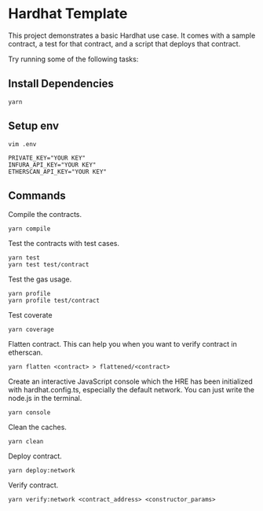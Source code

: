 # Hardhat Template

This project demonstrates a basic Hardhat use case. It comes with a sample contract, a test for that contract, and a script that deploys that contract.

Try running some of the following tasks:

## Install Dependencies
```shell
yarn
```

## Setup env
```shall
vim .env

PRIVATE_KEY="YOUR KEY"
INFURA_API_KEY="YOUR KEY"
ETHERSCAN_API_KEY="YOUR KEY"
```

## Commands
Compile the contracts.
```shell
yarn compile
```

Test the contracts with test cases.
```shell
yarn test
yarn test test/contract
```

Test the gas usage.
```shell
yarn profile
yarn profile test/contract
```

Test coverate
```shell
yarn coverage
```

Flatten contract. This can help you when you want to verify contract in etherscan.
```shell
yarn flatten <contract> > flattened/<contract>
```

Create an interactive JavaScript console which the HRE has been initialized with hardhat.config.ts,
especially the default network.
You can just write the node.js in the terminal.
```shell
yarn console
```

Clean the caches.
```shell
yarn clean
```

Deploy contract.
```shell
yarn deploy:network
```

Verify contract.
```shell
yarn verify:network <contract_address> <constructor_params> 
```
